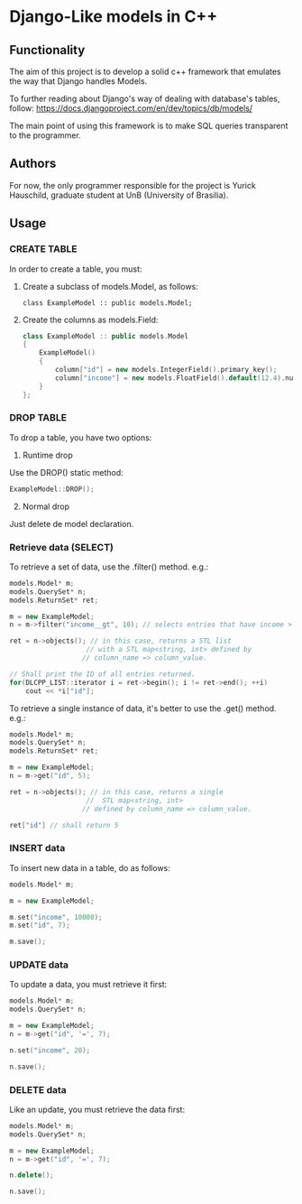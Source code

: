 # Django-Like models in C++

## Functionality

The aim of this project is to develop a solid c++ framework that emulates the way that Django handles Models.

To further reading about Django's way of dealing with database's tables, follow:
https://docs.djangoproject.com/en/dev/topics/db/models/

The main point of using this framework is to make SQL queries transparent to the programmer.

## Authors

For now, the only programmer responsible for the project is Yurick Hauschild, graduate student at UnB (University of Brasilia).

## Usage

### CREATE TABLE

In order to create a table, you must:

1. Create a subclass of models.Model, as follows:

    `class ExampleModel :: public models.Model;`

2. Create the columns as models.Field:


    ```c++
    class ExampleModel :: public models.Model
    {
        ExampleModel()
        {
            column["id"] = new models.IntegerField().primary_key();
            column["income"] = new models.FloatField().default(12.4).null(True);
        }
    };
    ```

### DROP TABLE

To drop a table, you have two options:

1. Runtime drop

Use the DROP() static method:

```c++
ExampleModel::DROP();
```
    
2. Normal drop

Just delete de model declaration.

### Retrieve data (SELECT)

To retrieve a set of data, use the .filter() method. e.g.:

```c++
models.Model* m;
models.QuerySet* n;
models.ReturnSet* ret;

m = new ExampleModel;
n = m->filter("income__gt", 10); // selects entries that have income > 10

ret = n->objects(); // in this case, returns a STL list 
                   // with a STL map<string, int> defined by 
                  // column_name => column_value.

// Shall print the ID of all entries returned.
for(DLCPP_LIST::iterator i = ret->begin(); i != ret->end(); ++i)
    cout << *i["id"];
```

To retrieve a single instance of data, it's better to use the .get() method. e.g.:

```c++
models.Model* m;
models.QuerySet* n;
models.ReturnSet* ret;

m = new ExampleModel;
n = m->get("id", 5);

ret = n->objects(); // in this case, returns a single
                   //  STL map<string, int> 
                  // defined by column_name => column_value.

ret["id"] // shall return 5
```

### INSERT data

To insert new data in a table, do as follows:

```c++
models.Model* m;

m = new ExampleModel;

m.set("income", 10000);
m.set("id", 7);

m.save();
```

### UPDATE data

To update a data, you must retrieve it first:

```c++
models.Model* m;
models.QuerySet* n;

m = new ExampleModel;
n = m->get("id", '=', 7);

n.set("income", 20);

n.save();
```

### DELETE data

Like an update, you must retrieve the data first:

```c++
models.Model* m;
models.QuerySet* n;

m = new ExampleModel;
n = m->get("id", '=', 7);

n.delete();

n.save();
```
